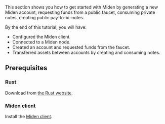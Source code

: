 This section shows you how to get started with Miden by generating a new Miden account, requesting funds from a public faucet, consuming private notes, creating public pay-to-id-notes.  

By the end of this tutorial, you will have:

- Configured the Miden client.
- Connected to a Miden node. 
- Created an account and requested funds from the faucet.
- Transferred assets between accounts by creating and consuming notes.

## Prerequisites

### Rust

Download from [the Rust website](https://www.rust-lang.org/learn/get-started).

### Miden client

Install the [Miden client](https://docs.polygon.technology/miden/miden-client/install-and-run/).

</br>